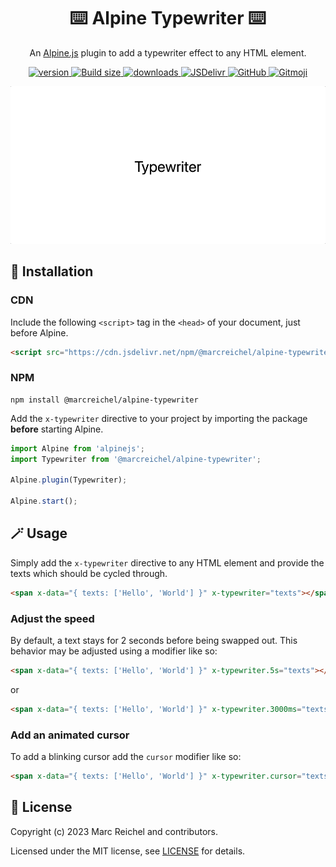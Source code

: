 <h1 align="center">⌨️ Alpine Typewriter ⌨️</h1>

<p align="center">
  An <a href="https://alpinejs.dev">Alpine.js</a> plugin to add a typewriter effect to any HTML element.
</p>

<p align="center">
  <a href="https://www.npmjs.com/package/@marcreichel/alpine-typewriter">
    <img src="https://img.shields.io/github/v/tag/marcreichel/alpine-typewriter?label=version" alt="version">
  </a>
  <a href="https://www.npmjs.com/package/@marcreichel/alpine-typewriter">
    <img src="https://img.badgesize.io/marcreichel/alpine-typewriter/main/dist/alpine-typewriter.min.js.svg?compression=gzip&color=green" alt="Build size">
  </a>
  <a href="https://www.npmjs.com/package/@marcreichel/alpine-typewriter">
    <img src="https://img.shields.io/npm/dt/@marcreichel/alpine-typewriter" alt="downloads">
  </a>
  <a href="https://www.jsdelivr.com/package/npm/@marcreichel/alpine-typewriter">
    <img src="https://data.jsdelivr.com/v1/package/npm/@marcreichel/alpine-typewriter/badge?style=rounded" alt="JSDelivr">
  </a>
  <a href="https://www.npmjs.com/package/@marcreichel/alpine-typewriter">
    <img alt="GitHub" src="https://img.shields.io/github/license/marcreichel/alpine-typewriter">
  </a>
  <a href="https://gitmoji.dev/">
    <img src="https://img.shields.io/badge/gitmoji-%20😜%20😍-FFDD67.svg" alt="Gitmoji">
  </a>
</p>

![hero](examples/hero.gif)

## 🚀 Installation

### CDN

Include the following `<script>` tag in the `<head>` of your document, just before Alpine.

```html
<script src="https://cdn.jsdelivr.net/npm/@marcreichel/alpine-typewriter/dist/alpine-typewriter.min.js" defer></script>
```

### NPM

```shell
npm install @marcreichel/alpine-typewriter
```

Add the `x-typewriter` directive to your project by importing the package **before** starting Alpine.

```js
import Alpine from 'alpinejs';
import Typewriter from '@marcreichel/alpine-typewriter';

Alpine.plugin(Typewriter);

Alpine.start();
```

## 🪄 Usage

Simply add the `x-typewriter` directive to any HTML element and provide the texts which should be cycled through.

```html
<span x-data="{ texts: ['Hello', 'World'] }" x-typewriter="texts"></span>
```

### Adjust the speed

By default, a text stays for 2 seconds before being swapped out. This behavior may be adjusted using a modifier like so:

```html
<span x-data="{ texts: ['Hello', 'World'] }" x-typewriter.5s="texts"></span>
```
or

```html
<span x-data="{ texts: ['Hello', 'World'] }" x-typewriter.3000ms="texts"></span>
```

### Add an animated cursor

To add a blinking cursor add the `cursor` modifier like so:

```html
<span x-data="{ texts: ['Hello', 'World'] }" x-typewriter.cursor="texts"></span>
```

## 📄 License

Copyright (c) 2023 Marc Reichel and contributors.

Licensed under the MIT license, see [LICENSE](LICENSE) for details.

